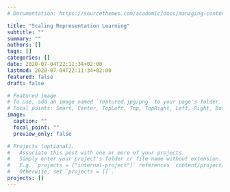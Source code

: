 ```yaml
---
# Documentation: https://sourcethemes.com/academic/docs/managing-content/

title: "Scaling Representation Learning"
subtitle: ""
summary: ""
authors: []
tags: []
categories: []
date: 2020-07-04T22:11:34+02:00
lastmod: 2020-07-04T22:11:34+02:00
featured: false
draft: false

# Featured image
# To use, add an image named `featured.jpg/png` to your page's folder.
# Focal points: Smart, Center, TopLeft, Top, TopRight, Left, Right, BottomLeft, Bottom, BottomRight.
image:
  caption: ""
  focal_point: ""
  preview_only: false

# Projects (optional).
#   Associate this post with one or more of your projects.
#   Simply enter your project's folder or file name without extension.
#   E.g. `projects = ["internal-project"]` references `content/project/deep-learning/index.md`.
#   Otherwise, set `projects = []`.
projects: []
---
```

